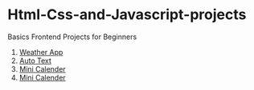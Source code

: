 # Html-Css-and-Javascript-projects

Basics Frontend Projects for Beginners

1. [Weather App](https://github.com/AtharvaKadam27/Html-Css-and-Javascript-projects/tree/5d98de2967dedf41be9f787111f01098e11cc091/Weather%20App)
2. [Auto Text](https://github.com/AtharvaKadam27/Html-Css-and-Javascript-projects/tree/17a58ee492fba2151f09e2fb0b661c9f6709177e/Auto%20Text)
3. [Mini Calender](https://github.com/AtharvaKadam27/Html-Css-and-Javascript-projects/tree/8384e08337630f8492f851c3cc158c0e6eafaffb/Mini%20Calender)
4. [Mini Calender](https://github.com/AtharvaKadam27/Html-Css-and-Javascript-projects/tree/0ac74699c43fccf5541637caddd7612740be31e1/Button%20Riple%20Effect)
